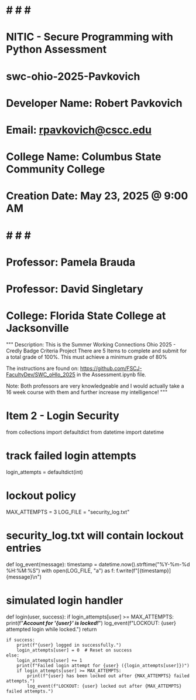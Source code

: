 # # # # #
# NITIC - Secure Programming with Python Assessment
# swc-ohio-2025-Pavkovich
#
# Developer Name: Robert Pavkovich
# Email: rpavkovich@cscc.edu
# College Name: Columbus State Community College
# Creation Date: May 23, 2025 @ 9:00 AM
# # # # #
#
# Professor: Pamela Brauda 
# Professor: David Singletary
# College: Florida State College at Jacksonville
"""
Description: 
This is the Summer Working Connections Ohio 2025 - Credly Badge Criteria Project
There are 5 Items to complete and submit for a total grade of 100%.
This must achieve a minimum grade of 80%

The instructions are found on: https://github.com/FSCJ-FacultyDev/SWC_oHIo_2025 in the Assessment.ipynb file.

Note: Both professors are very knowledgeable and I would actually take a 16 week course with them and further increase my intelligence!
"""

# Item 2 - Login Security
from collections import defaultdict
from datetime import datetime

# track failed login attempts
login_attempts = defaultdict(int)

# lockout policy
MAX_ATTEMPTS = 3
LOG_FILE = "security_log.txt"

# security_log.txt will contain lockout entries
def log_event(message):
    timestamp = datetime.now().strftime("%Y-%m-%d %H:%M:%S")
    with open(LOG_FILE, "a") as f:
        f.write(f"[{timestamp}] {message}\n")

# simulated login handler
def login(user, success):
    if login_attempts[user] >= MAX_ATTEMPTS:
        print(f"***Account for '{user}' is locked!***")
        log_event(f"LOCKOUT: {user} attempted login while locked.")
        return

    if success:
        print(f"{user} logged in successfully.")
        login_attempts[user] = 0  # Reset on success
    else:
        login_attempts[user] += 1
        print(f"Failed login attempt for {user} ({login_attempts[user]})")
        if login_attempts[user] >= MAX_ATTEMPTS:
            print(f"{user} has been locked out after {MAX_ATTEMPTS} failed attempts.")
            log_event(f"LOCKOUT: {user} locked out after {MAX_ATTEMPTS} failed attempts.")

